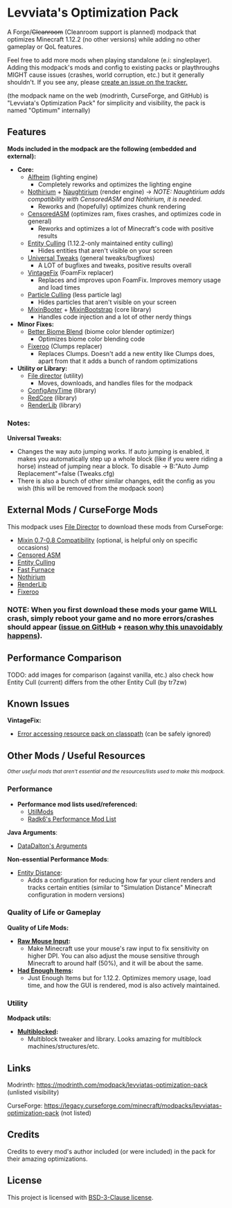 # Levviata's Optimization Pack
A Forge/~~Cleanroom~~ (Cleanroom support is planned) modpack that optimizes Minecraft 1.12.2
(no other versions) while adding no other gameplay or QoL features.

Feel free to add more mods when playing standalone (e.i: singleplayer).
Adding this modpack's mods and config to existing packs or playthroughs MIGHT cause issues
(crashes, world corruption, etc.) but it generally shouldn't.
If you see any,
please [create an issue on the tracker.](https://github.com/Levviata/Levviatas-Optimization-Pack/issues)

(the modpack name on the web (modrinth, CurseForge, and GitHub) is "Levviata's Optimization Pack"
for simplicity and visibility,
the pack is named "Optimum" internally)

## Features
**Mods included in the modpack are the following (embedded and external):**
- **Core:**
  - [Alfheim](https://modrinth.com/mod/alfheim-lighting-engine) (lighting engine)
    - Completely reworks and optimizes the lighting engine
  - [Nothirium](https://www.curseforge.com/minecraft/mc-mods/nothirium) + [Naughtirium](https://modrinth.com/mod/naughthirium) (render engine) -> _NOTE: Naughtirium adds compatibility with CensoredASM and Nothirium, it is needed._
    - Reworks and (hopefully) optimizes chunk rendering
  - [CensoredASM](https://www.curseforge.com/minecraft/mc-mods/lolasm) (optimizes ram, fixes crashes, and optimizes code in general)
    - Reworks and optimizes a lot of Minecraft's code with positive results
  - [Entity Culling](https://www.curseforge.com/minecraft/mc-mods/entity-culling) (1.12.2-only maintained entity culling)
    - Hides entities that aren't visible on your screen
  - [Universal Tweaks](https://www.curseforge.com/minecraft/mc-mods/universal-tweaks) (general tweaks/bugfixes)
    - A LOT of bugfixes and tweaks, positive results overall
  - [VintageFix](https://modrinth.com/mod/vintagefix) (FoamFix replacer)
    - Replaces and improves upon FoamFix. Improves memory usage and load times
  - [Particle Culling](https://www.curseforge.com/minecraft/mc-mods/particle-culling) (less particle lag)
    - Hides particles that aren't visible on your screen
  - [MixinBooter](https://modrinth.com/mod/mixinbooter) + [MixinBootstrap](https://modrinth.com/mod/mixinbootstrap) (core library)
    - Handles code injection and a lot of other nerdy things
- **Minor Fixes:**
  - [Better Biome Blend](https://www.curseforge.com/minecraft/mc-mods/better-biome-blend) (biome color blender optimizer)
    - Optimizes biome color blending code
  - [Fixeroo](https://www.curseforge.com/minecraft/mc-mods/xp-orb-clump) (Clumps replacer)
    - Replaces Clumps. Doesn't add a new entity like Clumps does, apart from that it adds a bunch of random optimizations
- **Utility or Library:**
  - [File director](https://modrinth.com/mod/filedirector) (utility)
    - Moves, downloads, and handles files for the modpack
  - [ConfigAnyTime](https://www.curseforge.com/minecraft/mc-mods/configanytime) (library)
  - [RedCore](https://www.curseforge.com/minecraft/mc-mods/red-core) (library)
  - [RenderLib](https://www.curseforge.com/minecraft/mc-mods/renderlib) (library)

### Notes:

**Universal Tweaks:**
- Changes the way auto jumping works. If auto jumping is enabled, it makes you automatically step up a whole block (like if you were riding a horse) instead of jumping near a block. To disable -> B:"Auto Jump Replacement"=false (Tweaks.cfg)
- There is also a bunch of other similar changes, edit the config as you wish (this will be removed from the modpack soon)

## External Mods / CurseForge Mods
This modpack uses [File Director](https://modrinth.com/mod/filedirector) to download these mods from CurseForge:
- [Mixin 0.7-0.8 Compatibility](https://www.curseforge.com/minecraft/mc-mods/mixin-0-7-0-8-compatibility) (optional, is helpful only on specific occasions)
- [Censored ASM](https://www.curseforge.com/minecraft/mc-mods/lolasm)
- [Entity Culling](https://www.curseforge.com/minecraft/mc-mods/entity-culling)
- [Fast Furnace](https://www.curseforge.com/minecraft/mc-mods/fastfurnace)
- [Nothirium](https://www.curseforge.com/minecraft/mc-mods/nothirium)
- [RenderLib](https://www.curseforge.com/minecraft/mc-mods/renderlib)
- [Fixeroo](https://www.curseforge.com/minecraft/mc-mods/xp-orb-clump)

### NOTE: When you first download these mods your game WILL crash, simply reboot your game and no more errors/crashes should appear ([issue on GitHub](https://github.com/TerraFirmaCraft-The-Final-Frontier/FileDirector/issues/31) + [reason why this unavoidably happens](https://github.com/Levviata/Levviatas-Optimization-Pack-public/blob/72e72c417410e9ee3f867704bf0cac6d576c6bf1/Misc/filedirectorissue.png)).

## Performance Comparison
TODO: add images for comparison (against vanilla, etc.)
also check how Entity Cull (current) differs from the other Entity Cull (by tr7zw)

## Known Issues
**VintageFix:**
- [Error accessing resource pack on classpath](https://github.com/embeddedt/VintageFix/issues/117) (can be safely ignored)

## Other Mods / Useful Resources
<sub>_Other useful mods that aren't essential and the resources/lists used to make this modpack._</sub>

### **Performance**
- **Performance mod lists used/referenced:**
  - [UtilMods](https://github.com/TheUsefulLists/UsefulMods/)
  - [Radk6's Performance Mod List](https://github.com/Radk6/MC-Optimization-Guide)

**Java Arguments**:
- [DataDalton's Arguments](https://github.com/DataDalton/Minecraft-Performance-Guide/blob/fe8d8fbfebe129a38a67c56d5452e871e48580bc/Java%20Arguments/README.md)

**Non-essential Performance Mods**:
- [Entity Distance](https://www.curseforge.com/minecraft/mc-mods/entity-distance-1-12-2):
  - Adds a configuration for reducing how far your client renders and tracks certain entities (similar to "Simulation Distance" Minecraft configuration in modern versions)

### **Quality of Life or Gameplay**
**Quality of Life Mods:**
- **[Raw Mouse Input](https://modrinth.com/mod/raw-mouse-input-blessed-edition):**
  - Make Minecraft use your mouse's raw input to fix sensitivity on higher DPI. You can also adjust the mouse sensitive through Minecraft to around half (50%), and it will be about the same.
- **[Had Enough Items](https://www.curseforge.com/minecraft/mc-mods/had-enough-items):**
  - Just Enough Items but for 1.12.2. Optimizes memory usage, load time, and how the GUI is rendered, mod is also actively maintained.
 
### **Utility**
**Modpack utils:**
- **[Multiblocked](https://www.curseforge.com/minecraft/mc-mods/multiblocked):**
  - Multiblock tweaker and library. Looks amazing for multiblock machines/structures/etc.


## Links
Modrinth: https://modrinth.com/modpack/levviatas-optimization-pack (unlisted visibility)

CurseForge: https://legacy.curseforge.com/minecraft/modpacks/levviatas-optimization-pack (not listed)

## Credits
Credits to every mod's author included (or were included) in the pack for their amazing optimizations.

## License
This project is licensed with [BSD-3-Clause license](https://github.com/Levviata/Levviatas-Optimization-Pack-public?tab=BSD-3-Clause-1-ov-file#readme).
